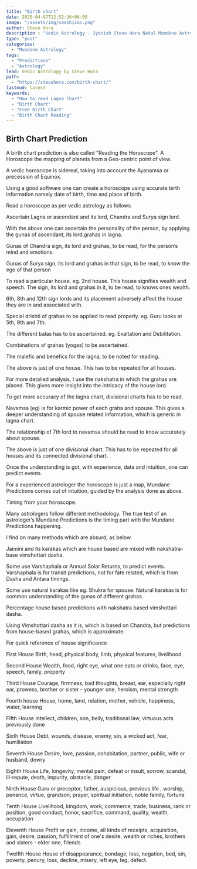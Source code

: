 ```yaml
---
title: "Birth chart"
date: 2020-04-07T12:52:36+06:00
image: "/assets/img/vaashicon.png"
author: Steve Hora
description : "Vedic Astrology - Jyotish Steve Hora Natal Mundane Astrology Horoscope How to Read Lagna Birth chart"
type: "post"
categories: 
  - "Mundane Astrology"
tags:
  - "Predictions"
  - "Astrology"
lead: Vedic Astrology by Steve Hora
path:
  - "https://stevehora.com/birth-chart/"
lastmod: latest 
keywords:
  - "How to read Lagna Chart"
  - "Birth Chart"
  - "Free Birth Chart"
  - "Birth Chart Reading"
---
```

## Birth Chart Prediction

A birth chart prediction is also called "Reading the Horoscope". A Horoscope the mapping of planets from a Geo-centric point of view.

A vedic horoscope is sidereal, taking into account the Ayanamsa or precession of Equinox.

Using a good software one can create a horoscope using accurate birth information namely date of birth, time and place of birth.

Read a horoscope as per vedic astrology as follows

Ascertain Lagna or ascendant and its lord, Chandra and Surya sign lord.

With the above one can ascertain the personality of the person, by applying the gunas of ascendant, its lord,grahas in lagna.

Gunas of Chandra sign, its lord and grahas, to be read, for the person’s mind and emotions.

Gunas of Surya sign, its lord and grahas in that sign, to be read, to know the ego of that person

To read a particular house, eg. 2nd house. This house signifies wealth and speech. The sign, its lord and grahas in it, to be read, to knows ones wealth.

6th, 8th and 12th sign lords and its placement adversely affect the house they are in and associated with.

Special drishti of grahas to be applied to read properly. eg. Guru looks at 5th, 9th and 7th.

The different balas has to be ascertained. eg. Exaltation and Debilitation.

Combinations of grahas (yogas) to be ascertained.

The malefic and benefics for the lagna, to be noted for reading.

The above is just of one house. This has to be repeated for all houses.

For more detailed analysis, I use the nakshatra in which the grahas are placed. This gives more insight into the intricacy of the house lord.

To get more accuracy of the lagna chart, divisional charts has to be read.

Navamsa (eg) is for karmic power of each graha and spouse. This gives a deeper understanding of spouse related information, which is generic in lagna chart.

The relationship of 7th lord to navamsa should be read to know accurately about spouse.

The above is just of one divisional chart. This has to be repeated for all houses and its connected divisional chart.

Once the understanding is got, with experience, data and intuition, one can predict events.

For a experienced astrologer the horoscope is just a map, Mundane Predictions comes out of intuition, guided by the analysis done as above.

Timing from your horoscope.

Many astrologers follow different methodology. The true test of an astrologer’s Mundane Predictions is the timing part with the Mundane Predictions happening.

I find on many methods which are absurd, as below

Jaimini and its karakas which are house based are mixed with nakshatra-base vimshottari dasha.

Some use Varshaphala or Annual Solar Returns, to predict events. Varshaphala is for transit predictions, not for fate related, which is from Dasha and Antara timings.

Some use natural karakas like eg. Shukra for spouse. Natural karakas is for common understanding of the gunas of different grahas.

Percentage house based predictions with nakshatra based vimshottari dasha.

Using Vimshottari dasha as it is, which is based on Chandra, but predictions from house-based grahas, which is approximate.

For quick reference of house significance

First House
Birth, head, physical body, limb, physical features, livelihood

Second House
Wealth, food, right eye, what one eats or drinks, face, eye, speech, family, property

Third House
Courage, firmness, bad thoughts, breast, ear, especially right ear, prowess, brother or sister - younger one, heroism, mental strength

Fourth house
House, home, land, relation, mother, vehicle, happiness, water, learning

Fifth House
Intellect, children, son, belly, traditional law, virtuous acts previously done

Sixth House
Debt, wounds, disease, enemy, sin, a wicked act, fear, humiliation

Seventh House
Desire, love, passion, cohabitation, partner, public, wife or husband, dowry

Eighth House
Life, longevity, mental pain, defeat or insult, sorrow, scandal, ill-repute, death, impurity, obstacle, danger

Ninth House
Guru or preceptor, father, auspicious, previous life , worship, penance, virtue, grandson, prayer, spiritual initiation, noble family, fortune

Tenth House
Livelihood, kingdom, work, commerce, trade, business, rank or position, good conduct, honor, sacrifice, command, quality, wealth, occupation

Eleventh House
Profit or gain, income, all kinds of receipts, acquisition, gain, desire, passion, fulfillment of one's desire, wealth or riches, brothers and sisters - elder one, friends

Twelfth House
House of disappearance, bondage, loss, negation, bed, sin, poverty, penury, loss, decline, misery, left eye, leg, defect.
